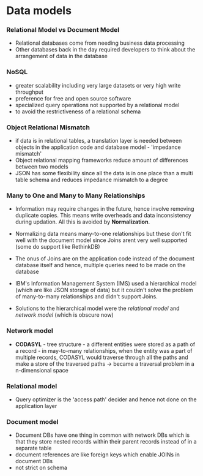 # Data models
### Relational Model vs Document Model
- Relational databases come from needing business data processing
- Other databases back in the day required developers to think about the arrangement of data in the database
### NoSQL
- greater scalability including very large datasets or very high write throughput
- preference for free and open source software
- specialized query operations not supported by a relational model
- to avoid the restrictiveness of a relational schema
### Object Relational Mismatch
- if data is in relational tables, a translation layer is needed between objects in the application code and database model - 'impedance mismatch'
- Object relational mapping frameworks reduce amount of differences between two models
- JSON has some flexibility since all the data is in one place than a multi table schema and reduces impedance mismatch to a degree

### Many to One and Many to Many Relationships
- Information may require changes in the future, hence involve removing duplicate copies. This means write overheads and data inconsistency during updation. All this is avoided by **Normalization**.
- Normalizing data means many-to-one relationships but these don't fit well with the document model since Joins arent very well supported (some do support like RethinkDB)
- The onus of Joins are on the application code instead of the document database itself and hence, multiple queries need to be made on the database

- IBM's Information Management System (IMS) used a hierarchical model (which are like JSON storage of data) but it couldn't solve the problem of many-to-many relationships and didn't support Joins.
- Solutions to the hierarchical model were the *relational model* and *network model* (which is obscure now)

### Network model
- **CODASYL** - tree structure - a different entities were stored as a path of a record - in may-to-many relationships, when the entity was a part of multiple records, CODASYL would traverse through all the paths and make a store of the traversed paths -> became a traversal problem in a n-dimensional space

### Relational model
- Query optimizer is the 'access path' decider and hence not done on the application layer

### Document model
- Document DBs have one thing in common with network DBs which is that they store nested records within their parent records instead of in a separate table
- document references are like foreign keys which enable JOINs in document DBs
- not strict on schema 
